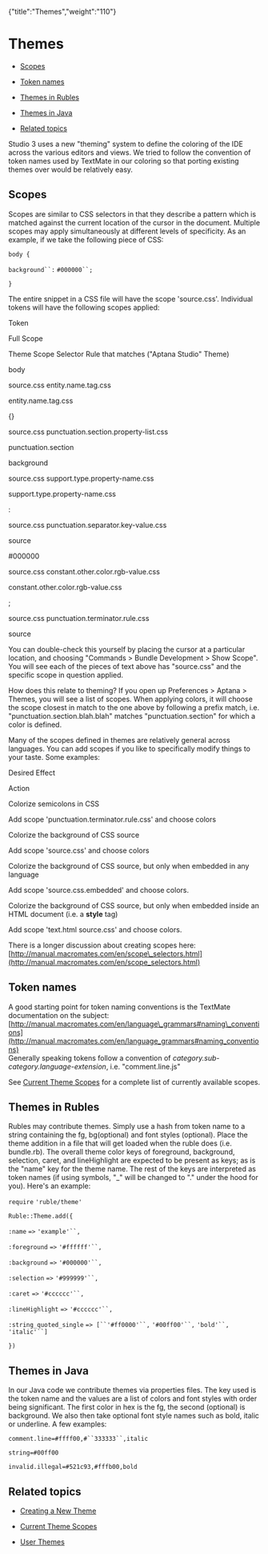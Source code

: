 {"title":"Themes","weight":"110"} 

# Themes

*   [Scopes](#Scopes)
    
*   [Token names](#Tokennames)
    
*   [Themes in Rubles](#ThemesinRubles)
    
*   [Themes in Java](#ThemesinJava)
    
*   [Related topics](#Relatedtopics)
    

Studio 3 uses a new "theming" system to define the coloring of the IDE across the various editors and views. We tried to follow the convention of token names used by TextMate in our coloring so that porting existing themes over would be relatively easy.

## Scopes

Scopes are similar to CSS selectors in that they describe a pattern which is matched against the current location of the cursor in the document. Multiple scopes may apply simultaneously at different levels of specificity. As an example, if we take the following piece of CSS:

`body {`

`background``:` `#000000``;`

`}`

The entire snippet in a CSS file will have the scope 'source.css'. Individual tokens will have the following scopes applied:

Token

Full Scope

Theme Scope Selector Rule that matches ("Aptana Studio" Theme)

body

source.css entity.name.tag.css

entity.name.tag.css

{}

source.css punctuation.section.property-list.css

punctuation.section

background

source.css support.type.property-name.css

support.type.property-name.css

:

source.css punctuation.separator.key-value.css

source

#000000

source.css constant.other.color.rgb-value.css

constant.other.color.rgb-value.css

;

source.css punctuation.terminator.rule.css

source

You can double-check this yourself by placing the cursor at a particular location, and choosing "Commands > Bundle Development > Show Scope". You will see each of the pieces of text above has "source.css" and the specific scope in question applied.

How does this relate to theming? If you open up Preferences > Aptana > Themes, you will see a list of scopes. When applying colors, it will choose the scope closest in match to the one above by following a prefix match, i.e. "punctuation.section.blah.blah" matches "punctuation.section" for which a color is defined.

Many of the scopes defined in themes are relatively general across languages. You can add scopes if you like to specifically modify things to your taste. Some examples:

Desired Effect

Action

Colorize semicolons in CSS

Add scope 'punctuation.terminator.rule.css' and choose colors

Colorize the background of CSS source

Add scope 'source.css' and choose colors

Colorize the background of CSS source, but only when embedded in any language

Add scope 'source.css.embedded' and choose colors.

Colorize the background of CSS source, but only when embedded inside an HTML document (i.e. a **style** tag)

Add scope 'text.html source.css' and choose colors.

There is a longer discussion about creating scopes here: [http://manual.macromates.com/en/scope\_selectors.html](http://manual.macromates.com/en/scope_selectors.html)

## Token names

A good starting point for token naming conventions is the TextMate documentation on the subject: [http://manual.macromates.com/en/language\_grammars#naming\_conventions](http://manual.macromates.com/en/language_grammars#naming_conventions)  
Generally speaking tokens follow a convention of _category.sub-category.language-extension_, i.e. "comment.line.js"

See [Current Theme Scopes](/docs/appc/Axway_Appcelerator_Studio/Axway_Appcelerator_Studio_Guide/Customizing_Studio/Themes/Current_Theme_Scopes/) for a complete list of currently available scopes.

## Themes in Rubles

Rubles may contribute themes. Simply use a hash from token name to a string containing the fg, bg(optional) and font styles (optional). Place the theme addition in a file that will get loaded when the ruble does (i.e. bundle.rb). The overall theme color keys of foreground, background, selection, caret, and lineHighlight are expected to be present as keys; as is the "name" key for the theme name. The rest of the keys are interpreted as token names (if using symbols, "\_" will be changed to "." under the hood for you). Here's an example:

`require` `'ruble/theme'`

`Ruble::Theme.add({`

`:name` `=>` `'example'``,`

`:foreground` `=>` `'#ffffff'``,`

`:background` `=>` `'#000000'``,`

`:selection` `=>` `'#999999'``,`

`:caret` `=>` `'#cccccc'``,`

`:lineHighlight` `=>` `'#cccccc'``,`

`:string_quoted_single` `=> [``'#ff0000'``,` `'#00ff00'``,` `'bold'``,` `'italic'``]`

`})`

## Themes in Java

In our Java code we contribute themes via properties files. The key used is the token name and the values are a list of colors and font styles with order being significant. The first color in hex is the fg, the second (optional) is background. We also then take optional font style names such as bold, italic or underline. A few examples:

`comment.line=#ffff00,#``333333``,italic`

`string=#00ff00`

`invalid.illegal=#521c93,#fffb00,bold`

## Related topics

*   [Creating a New Theme](/docs/appc/Axway_Appcelerator_Studio/Axway_Appcelerator_Studio_Guide/Customizing_Studio/Themes/Creating_a_New_Theme/)
    
*   [Current Theme Scopes](/docs/appc/Axway_Appcelerator_Studio/Axway_Appcelerator_Studio_Guide/Customizing_Studio/Themes/Current_Theme_Scopes/)
    
*   [User Themes](/docs/appc/Axway_Appcelerator_Studio/Axway_Appcelerator_Studio_Guide/Customizing_Studio/Themes/User_Themes/)